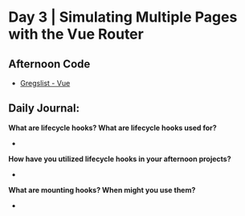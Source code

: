 # Day 3 | Simulating Multiple Pages with the Vue Router

## Afternoon Code
+ [Gregslist - Vue](https://github.com/hollidavis/gregslist-vue)

## Daily Journal:

**What are lifecycle hooks? What are lifecycle hooks used for?**

+ 

**How have you utilized lifecycle hooks in your afternoon projects?**

+ 

**What are mounting hooks? When might you use them?**

+ 